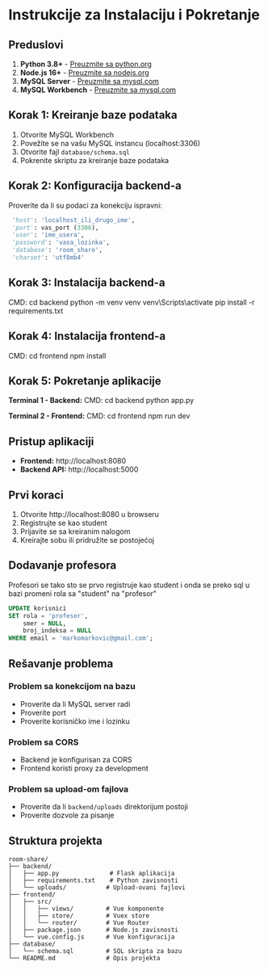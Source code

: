 # Instrukcije za Instalaciju i Pokretanje

## Preduslovi

1. **Python 3.8+** - [Preuzmite sa python.org](https://www.python.org/downloads/)
2. **Node.js 16+** - [Preuzmite sa nodejs.org](https://nodejs.org/)
3. **MySQL Server** - [Preuzmite sa mysql.com](https://dev.mysql.com/downloads/mysql/)
4. **MySQL Workbench** - [Preuzmite sa mysql.com](https://dev.mysql.com/downloads/workbench/)

## Korak 1: Kreiranje baze podataka

1. Otvorite MySQL Workbench
2. Povežite se na vašu MySQL instancu (localhost:3306)
3. Otvorite fajl `database/schema.sql`
4. Pokrenite skriptu za kreiranje baze podataka

## Korak 2: Konfiguracija backend-a

Proverite da li su podaci za konekciju ispravni:
   ```py
    'host': 'localhost_ili_drugo_ime',
    'port': vas_port (3306),
    'user': 'ime_usera',
    'password': 'vasa_lozinka',
    'database': 'room_share',
    'charset': 'utf8mb4'

   ```

## Korak 3: Instalacija backend-a

CMD:
cd backend
python -m venv venv
venv\Scripts\activate
pip install -r requirements.txt

## Korak 4: Instalacija frontend-a

CMD:
cd frontend
npm install

## Korak 5: Pokretanje aplikacije


**Terminal 1 - Backend:**
CMD:
cd backend
python app.py

**Terminal 2 - Frontend:**
CMD:
cd frontend
npm run dev

## Pristup aplikaciji

- **Frontend:** http://localhost:8080
- **Backend API:** http://localhost:5000

## Prvi koraci

1. Otvorite http://localhost:8080 u browseru
2. Registrujte se kao student
3. Prijavite se sa kreiranim nalogom
4. Kreirajte sobu ili pridružite se postojećoj

## Dodavanje profesora

Profesori se tako sto se prvo registruje kao student i onda se preko sql u bazi promeni rola sa "student" na "profesor"

```sql
UPDATE korisnici 
SET rola = 'profesor', 
    smer = NULL, 
    broj_indeksa = NULL 
WHERE email = 'markomarkovic@gmail.com';
```

## Rešavanje problema

### Problem sa konekcijom na bazu
- Proverite da li MySQL server radi
- Proverite port
- Proverite korisničko ime i lozinku

### Problem sa CORS
- Backend je konfigurisan za CORS
- Frontend koristi proxy za development

### Problem sa upload-om fajlova
- Proverite da li `backend/uploads` direktorijum postoji
- Proverite dozvole za pisanje

## Struktura projekta

```
room-share/
├── backend/
│   ├── app.py              # Flask aplikacija
│   ├── requirements.txt    # Python zavisnosti
│   └── uploads/           # Upload-ovani fajlovi
├── frontend/
│   ├── src/
│   │   ├── views/         # Vue komponente
│   │   ├── store/         # Vuex store
│   │   └── router/        # Vue Router
│   ├── package.json       # Node.js zavisnosti
│   └── vue.config.js      # Vue konfiguracija
├── database/
│   └── schema.sql         # SQL skripta za bazu
└── README.md              # Opis projekta
```




















